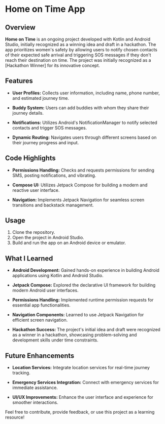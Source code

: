# Home on Time App

## Overview

**Home on Time** is an ongoing project developed with Kotlin and Android Studio, initially recognized as a winning idea and draft in a hackathon. The app prioritizes women's safety by allowing users to notify chosen contacts of their expected safe arrival and triggering SOS messages if they don't reach their destination on time. The project was initially recognized as a [Hackathon Winner] for its innovative concept.

## Features

- **User Profiles:** Collects user information, including name, phone number, and estimated journey time.

- **Buddy System:** Users can add buddies with whom they share their journey details.

- **Notifications:** Utilizes Android's NotificationManager to notify selected contacts and trigger SOS messages.

- **Dynamic Routing:** Navigates users through different screens based on their journey progress and input.

## Code Highlights

- **Permissions Handling:** Checks and requests permissions for sending SMS, posting notifications, and vibrating.

- **Compose UI:** Utilizes Jetpack Compose for building a modern and reactive user interface.

- **Navigation:** Implements Jetpack Navigation for seamless screen transitions and backstack management.

## Usage

1. Clone the repository.
2. Open the project in Android Studio.
3. Build and run the app on an Android device or emulator.

## What I Learned

- **Android Development:** Gained hands-on experience in building Android applications using Kotlin and Android Studio.

- **Jetpack Compose:** Explored the declarative UI framework for building modern Android user interfaces.

- **Permissions Handling:** Implemented runtime permission requests for essential app functionalities.

- **Navigation Components:** Learned to use Jetpack Navigation for efficient screen navigation.

- **Hackathon Success:** The project's initial idea and draft were recognized as a winner in a hackathon, showcasing problem-solving and development skills under time constraints.

## Future Enhancements

- **Location Services:** Integrate location services for real-time journey tracking.
  
- **Emergency Services Integration:** Connect with emergency services for immediate assistance.
  
- **UI/UX Improvements:** Enhance the user interface and experience for smoother interactions.

Feel free to contribute, provide feedback, or use this project as a learning resource!

[Hackathon Winning project in Javascript]: # (https://github.com/xAmiBa/Home-on-Time)